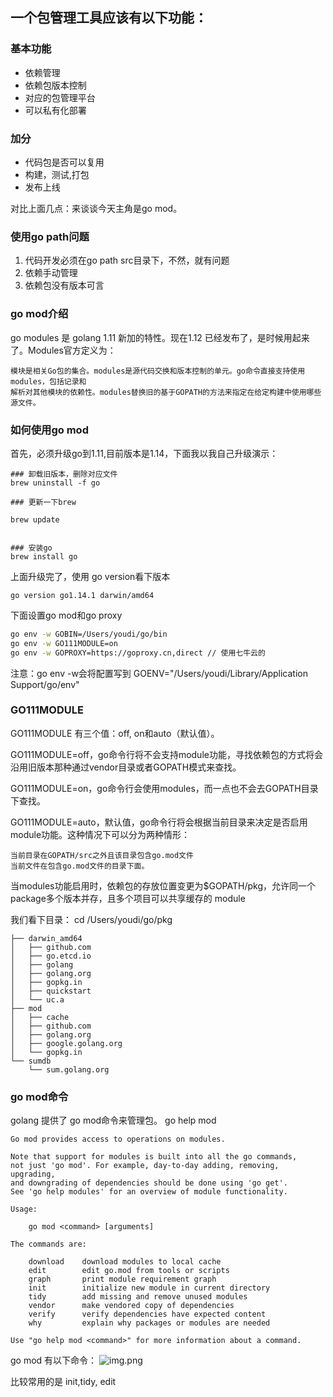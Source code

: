 ## 一个包管理工具应该有以下功能：

### 基本功能
- 依赖管理
- 依赖包版本控制
- 对应的包管理平台
- 可以私有化部署

### 加分
- 代码包是否可以复用
- 构建，测试,打包
- 发布上线

对比上面几点：来谈谈今天主角是go mod。

### 使用go path问题
1. 代码开发必须在go path src目录下，不然，就有问题
2. 依赖手动管理
3. 依赖包没有版本可言

### go mod介绍
go modules 是 golang 1.11 新加的特性。现在1.12 已经发布了，是时候用起来了。Modules官方定义为：

```text
模块是相关Go包的集合。modules是源代码交换和版本控制的单元。go命令直接支持使用modules，包括记录和
解析对其他模块的依赖性。modules替换旧的基于GOPATH的方法来指定在给定构建中使用哪些源文件。
```

### 如何使用go mod
首先，必须升级go到1.11,目前版本是1.14，下面我以我自己升级演示：

```shell
### 卸载旧版本，删除对应文件
brew uninstall -f go

### 更新一下brew

brew update


### 安装go
brew install go
```

上面升级完了，使用 go version看下版本
```shell
go version go1.14.1 darwin/amd64
```

下面设置go mod和go proxy
```bash
go env -w GOBIN=/Users/youdi/go/bin
go env -w GO111MODULE=on
go env -w GOPROXY=https://goproxy.cn,direct // 使用七牛云的
```
注意：go env -w会将配置写到 GOENV="/Users/youdi/Library/Application Support/go/env"

### GO111MODULE
GO111MODULE 有三个值：off, on和auto（默认值）。

GO111MODULE=off，go命令行将不会支持module功能，寻找依赖包的方式将会沿用旧版本那种通过vendor目录或者GOPATH模式来查找。

GO111MODULE=on，go命令行会使用modules，而一点也不会去GOPATH目录下查找。

GO111MODULE=auto，默认值，go命令行将会根据当前目录来决定是否启用module功能。这种情况下可以分为两种情形：

```text
当前目录在GOPATH/src之外且该目录包含go.mod文件
当前文件在包含go.mod文件的目录下面。
```

当modules功能启用时，依赖包的存放位置变更为$GOPATH/pkg，允许同一个package多个版本并存，且多个项目可以共享缓存的 module

我们看下目录：
cd /Users/youdi/go/pkg
```text
├── darwin_amd64
│   ├── github.com
│   ├── go.etcd.io
│   ├── golang
│   ├── golang.org
│   ├── gopkg.in
│   ├── quickstart
│   └── uc.a
├── mod
│   ├── cache
│   ├── github.com
│   ├── golang.org
│   ├── google.golang.org
│   └── gopkg.in
└── sumdb
    └── sum.golang.org
```

### go mod命令
golang 提供了 go mod命令来管理包。
go help mod

```text
Go mod provides access to operations on modules.

Note that support for modules is built into all the go commands,
not just 'go mod'. For example, day-to-day adding, removing, upgrading,
and downgrading of dependencies should be done using 'go get'.
See 'go help modules' for an overview of module functionality.

Usage:

    go mod <command> [arguments]

The commands are:

    download    download modules to local cache
    edit        edit go.mod from tools or scripts
    graph       print module requirement graph
    init        initialize new module in current directory
    tidy        add missing and remove unused modules
    vendor      make vendored copy of dependencies
    verify      verify dependencies have expected content
    why         explain why packages or modules are needed

Use "go help mod <command>" for more information about a command.
```
go mod 有以下命令：
![img.png](https://pic1.zhimg.com/80/v2-d83c2d54165a9090376453e68220a08c_720w.webp)

比较常用的是 init,tidy, edit

